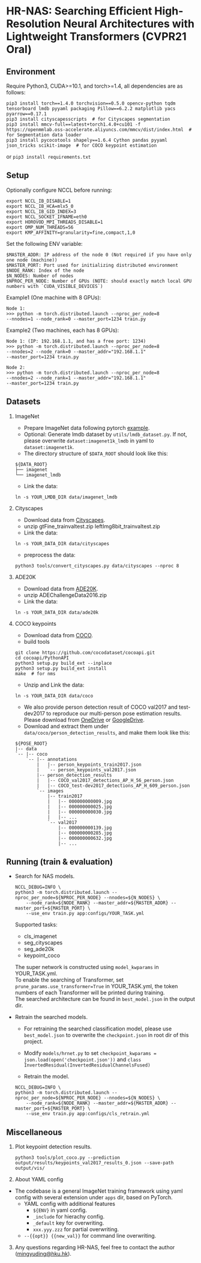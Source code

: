 # HR-NAS: Searching Efficient High-Resolution Neural Architectures with Lightweight Transformers (CVPR21 Oral)

## Environment
Require Python3, CUDA>=10.1, and torch>=1.4, all dependencies are as follows:
```shell script
pip3 install torch==1.4.0 torchvision==0.5.0 opencv-python tqdm tensorboard lmdb pyyaml packaging Pillow==6.2.2 matplotlib yacs pyarrow==0.17.1
pip3 install cityscapesscripts  # for Cityscapes segmentation
pip3 install mmcv-full==latest+torch1.4.0+cu101 -f https://openmmlab.oss-accelerate.aliyuncs.com/mmcv/dist/index.html  # for Segmentation data loader
pip3 install pycocotools shapely==1.6.4 Cython pandas pyyaml json_tricks scikit-image  # for COCO keypoint estimation
```
or ```pip3 install requirements.txt```

## Setup

Optionally configure NCCL before running:
```shell script
export NCCL_IB_DISABLE=1 
export NCCL_IB_HCA=mlx5_0 
export NCCL_IB_GID_INDEX=3 
export NCCL_SOCKET_IFNAME=eth0 
export HOROVOD_MPI_THREADS_DISABLE=1
export OMP_NUM_THREADS=56
export KMP_AFFINITY=granularity=fine,compact,1,0
```
Set the following ENV variable:
```
$MASTER_ADDR: IP address of the node 0 (Not required if you have only one node (machine))
$MASTER_PORT: Port used for initializing distributed environment
$NODE_RANK: Index of the node
$N_NODES: Number of nodes 
$NPROC_PER_NODE: Number of GPUs (NOTE: should exactly match local GPU numbers with `CUDA_VISIBLE_DEVICES`)
```

Example1 (One machine with 8 GPUs):
```
Node 1: 
>>> python -m torch.distributed.launch --nproc_per_node=8
--nnodes=1 --node_rank=0 --master_port=1234 train.py
```

Example2 (Two machines, each has 8 GPUs):
```
Node 1: (IP: 192.168.1.1, and has a free port: 1234)
>>> python -m torch.distributed.launch --nproc_per_node=8
--nnodes=2 --node_rank=0 --master_addr="192.168.1.1"
--master_port=1234 train.py

Node 2:
>>> python -m torch.distributed.launch --nproc_per_node=8
--nnodes=2 --node_rank=1 --master_addr="192.168.1.1"
--master_port=1234 train.py
```

## Datasets

1. ImageNet
    - Prepare ImageNet data following pytorch [example](https://github.com/pytorch/examples/tree/master/imagenet).
    - Optional: Generate lmdb dataset by `utils/lmdb_dataset.py`. If not, please overwrite `dataset:imagenet1k_lmdb` in yaml to `dataset:imagenet1k`.
    - The directory structure of `$DATA_ROOT` should look like this:
    ```
    ${DATA_ROOT}
    ├── imagenet
    └── imagenet_lmdb
    ```
    - Link the data:
    ```shell script
    ln -s YOUR_LMDB_DIR data/imagenet_lmdb
    ```
   
2. Cityscapes
    - Download data from [Cityscapes](https://www.cityscapes-dataset.com/).
    - unzip gtFine_trainvaltest.zip leftImg8bit_trainvaltest.zip
    - Link the data:
    ```shell script
    ln -s YOUR_DATA_DIR data/cityscapes
    ```
    - preprocess the data:
    ```shell script
    python3 tools/convert_cityscapes.py data/cityscapes --nproc 8
    ```
      
3. ADE20K
    - Download data from [ADE20K](https://groups.csail.mit.edu/vision/datasets/ADE20K/).
    - unzip ADEChallengeData2016.zip
    - Link the data:
    ```shell script
    ln -s YOUR_DATA_DIR data/ade20k
    ```

4. COCO keypoints
    - Download data from [COCO](https://cocodataset.org/#download).
    - build tools
    ```shell script
    git clone https://github.com/cocodataset/cocoapi.git
    cd cocoapi/PythonAPI
    python3 setup.py build_ext --inplace
    python3 setup.py build_ext install
    make  # for nms
    ```
    - Unzip and Link the data:
    ```shell script
    ln -s YOUR_DATA_DIR data/coco
    ```
    - We also provide person detection result of COCO val2017 and test-dev2017 to reproduce our multi-person pose estimation results. Please download from [OneDrive](https://1drv.ms/f/s!AhIXJn_J-blWzzDXoz5BeFl8sWM-) or [GoogleDrive](https://drive.google.com/drive/folders/1fRUDNUDxe9fjqcRZ2bnF_TKMlO0nB_dk?usp=sharing).
    - Download and extract them under ```data/coco/person_detection_results```, and make them look like this:
    ```
    ${POSE_ROOT}
    |-- data
    `-- |-- coco
        `-- |-- annotations
            |   |-- person_keypoints_train2017.json
            |   `-- person_keypoints_val2017.json
            |-- person_detection_results
            |   |-- COCO_val2017_detections_AP_H_56_person.json
            |   |-- COCO_test-dev2017_detections_AP_H_609_person.json
            `-- images
                |-- train2017
                |   |-- 000000000009.jpg
                |   |-- 000000000025.jpg
                |   |-- 000000000030.jpg
                |   |-- ... 
                `-- val2017
                    |-- 000000000139.jpg
                    |-- 000000000285.jpg
                    |-- 000000000632.jpg
                    |-- ... 
    ```

## Running (train & evaluation)
- Search for NAS models.
    ```shell script
    NCCL_DEBUG=INFO \
    python3 -m torch.distributed.launch --nproc_per_node=${NPROC_PER_NODE} --nnodes=${N_NODES} \
        --node_rank=${NODE_RANK} --master_addr=${MASTER_ADDR} --master_port=${MASTER_PORT} \
        --use_env train.py app:configs/YOUR_TASK.yml
    ```
    Supported tasks:
    - cls_imagenet
    - seg_cityscapes
    - seg_ade20k
    - keypoint_coco
    
    The super network is constructed using ```model_kwparams``` in YOUR_TASK.yml.  
    To enable the searching of Transformer, set ```prune_params.use_transformer=True``` in YOUR_TASK.yml,
  the token numbers of each Transformer will be printed during training.  
    The searched architecture can be found in ```best_model.json``` in the output dir.  
  

- Retrain the searched models.
    - For retraining the searched classification model, please use ```best_model.json``` to overwrite the ```checkpoint.json``` in root dir of this project.
    
    - Modify ```models/hrnet.py``` to set ```checkpoint_kwparams = json.load(open('checkpoint.json'))``` and 
    ```class InvertedResidual(InvertedResidualChannelsFused)```
    
    - Retrain the model.
    ```shell script
    NCCL_DEBUG=INFO \
    python3 -m torch.distributed.launch --nproc_per_node=${NPROC_PER_NODE} --nnodes=${N_NODES} \
        --node_rank=${NODE_RANK} --master_addr=${MASTER_ADDR} --master_port=${MASTER_PORT} \
        --use_env train.py app:configs/cls_retrain.yml
    ```

## Miscellaneous
1. Plot keypoint detection results.
    ```shell script
    python3 tools/plot_coco.py --prediction output/results/keypoints_val2017_results_0.json --save-path output/vis/
    ```

2. About YAML config
- The codebase is a general ImageNet training framework using yaml config with several extension under `apps` dir, based on PyTorch.
    - YAML config with additional features
        - `${ENV}` in yaml config.
        - `_include` for hierachy config.
        - `_default` key for overwriting.
        - `xxx.yyy.zzz` for partial overwriting.
    - `--{{opt}} {{new_val}}` for command line overwriting.

3. Any questions regarding HR-NAS, feel free to contact the author (mingyuding@hku.hk).
